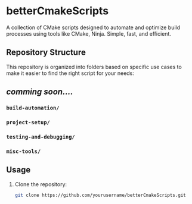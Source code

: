 # betterCmakeScripts

A collection of CMake scripts designed to automate and optimize build processes using tools like CMake, Ninja. Simple, fast, and efficient.

## Repository Structure

This repository is organized into folders based on specific use cases to make it easier to find the right script for your needs:

## *comming soon....*

### `build-automation/`

### `project-setup/`

### `testing-and-debugging/`

### `misc-tools/`

## Usage

1. Clone the repository:
   ```bash
   git clone https://github.com/yourusername/betterCmakeScripts.git

